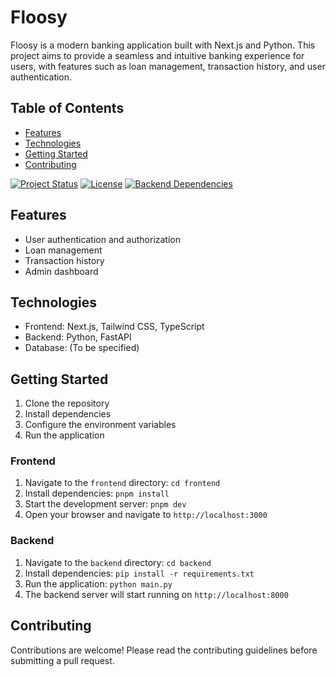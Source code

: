 # Floosy

Floosy is a modern banking application built with Next.js and Python. This project aims to provide a seamless and intuitive banking experience for users, with features such as loan management, transaction history, and user authentication.

## Table of Contents

- [Features](#features)
- [Technologies](#technologies)
- [Getting Started](#getting-started)
- [Contributing](#contributing)

[![Project Status](https://img.shields.io/badge/status-development-yellow)](https://github.com/your-username/floosy)
[![License](https://img.shields.io/badge/license-MIT-blue)](https://github.com/your-username/floosy/blob/main/LICENSE)
[![Backend Dependencies](https://img.shields.io/badge/dependencies-up%20to%20date-brightgreen)](https://github.com/your-username/floosy/backend/requirements.txt)

## Features

- User authentication and authorization
- Loan management
- Transaction history
- Admin dashboard

## Technologies

- Frontend: Next.js, Tailwind CSS, TypeScript
- Backend: Python, FastAPI
- Database: (To be specified)

## Getting Started

1. Clone the repository
2. Install dependencies
3. Configure the environment variables
4. Run the application

### Frontend

1.  Navigate to the `frontend` directory: `cd frontend`
2.  Install dependencies: `pnpm install`
3.  Start the development server: `pnpm dev`
4.  Open your browser and navigate to `http://localhost:3000`

### Backend

1.  Navigate to the `backend` directory: `cd backend`
2.  Install dependencies: `pip install -r requirements.txt`
3.  Run the application: `python main.py`
4.  The backend server will start running on `http://localhost:8000`

## Contributing

Contributions are welcome! Please read the contributing guidelines before submitting a pull request.
